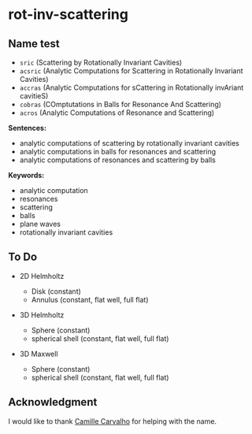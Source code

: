 # rot-inv-scattering

## Name test

- `sric` (Scattering by Rotationally Invariant Cavities)
- `acsric` (Analytic Computations for Scattering in Rotationally Invariant Cavities)
- `accras` (Analytic Computations for sCattering in Rotationally invAriant cavitieS)
- `cobras` (COmptutations in Balls for Resonance And Scattering)
- `acros` (Analytic Computations of Resonance and Scattering)

**Sentences:**

- analytic computations of scattering by rotationally invariant cavities
- analytic computations in balls for resonances and scattering
- analytic computations of resonances and scattering by balls

**Keywords:**

- analytic computation
- resonances
- scattering
- balls
- plane waves
- rotationally invariant cavities

## To Do

- 2D Helmholtz

  - Disk (constant)
  - Annulus (constant, flat well, full flat)

- 3D Helmholtz

  - Sphere (constant)
  - spherical shell (constant, flat well, full flat)

- 3D Maxwell

  - Sphere (constant)
  - spherical shell (constant, flat well, full flat)

## Acknowledgment

I would like to thank [Camille Carvalho](https://github.com/carvalhocamille) for helping with the name.
